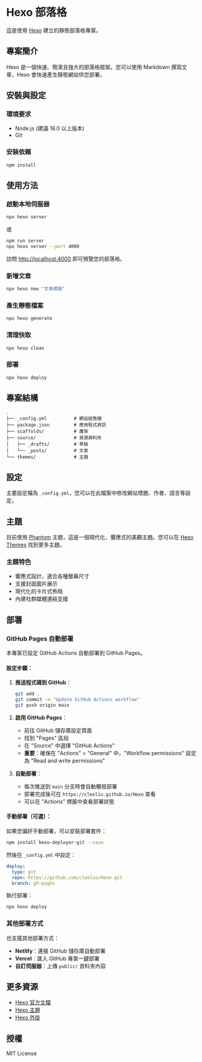 # Hexo 部落格

這是使用 [Hexo](https://hexo.io/) 建立的靜態部落格專案。

## 專案簡介

Hexo 是一個快速、簡潔且強大的部落格框架。您可以使用 Markdown 撰寫文章，Hexo 會快速產生靜態網站供您部署。

## 安裝與設定

### 環境要求

- Node.js (建議 18.0 以上版本)
- Git

### 安裝依賴

```bash
npm install
```

## 使用方法

### 啟動本地伺服器

```bash
npx hexo server
```

或

```bash
npm run server
npx hexo server --port 4000
```

訪問 [http://localhost:4000](http://localhost:4000) 即可預覽您的部落格。

### 新增文章

```bash
npx hexo new "文章標題"
```

### 產生靜態檔案

```bash
npx hexo generate
```

### 清理快取

```bash
npx hexo clean
```

### 部署

```bash
npx hexo deploy
```

## 專案結構

```
.
├── _config.yml          # 網站組態檔
├── package.json         # 應用程式資訊
├── scaffolds/           # 鷹架
├── source/              # 資源資料夾
│   ├── _drafts/         # 草稿
│   └── _posts/          # 文章
└── themes/              # 主題
```

## 設定

主要設定檔為 `_config.yml`，您可以在此檔案中修改網站標題、作者、語言等設定。

## 主題

目前使用 [Phantom](https://github.com/klugjo/hexo-theme-phantom) 主題，這是一個現代化、響應式的美觀主題。您可以在 [Hexo Themes](https://hexo.io/themes/) 找到更多主題。

### 主題特色
- 響應式設計，適合各種螢幕尺寸
- 支援封面圖片展示
- 現代化的卡片式佈局
- 內建社群媒體連結支援

## 部署

### GitHub Pages 自動部署

本專案已設定 GitHub Actions 自動部署到 GitHub Pages。

#### 設定步驟：

1. **推送程式碼到 GitHub**：
   ```bash
   git add .
   git commit -m "Update GitHub Actions workflow"
   git push origin main
   ```

2. **啟用 GitHub Pages**：
   - 前往 GitHub 儲存庫設定頁面
   - 找到 "Pages" 區段
   - 在 "Source" 中選擇 "GitHub Actions"
   - **重要**：確保在 "Actions" > "General" 中，"Workflow permissions" 設定為 "Read and write permissions"

3. **自動部署**：
   - 每次推送到 `main` 分支時會自動觸發部署
   - 部署完成後可在 `https://cleoliu.github.io/Hexo` 查看
   - 可以在 "Actions" 標籤中查看部署狀態

#### 手動部署（可選）：

如果您偏好手動部署，可以安裝部署套件：

```bash
npm install hexo-deployer-git --save
```

然後在 `_config.yml` 中設定：

```yaml
deploy:
  type: git
  repo: https://github.com/cleoliu/Hexo.git
  branch: gh-pages
```

執行部署：

```bash
npx hexo deploy
```

### 其他部署方式

也支援其他部署方式：

- **Netlify**：連接 GitHub 儲存庫自動部署
- **Vercel**：匯入 GitHub 專案一鍵部署
- **自訂伺服器**：上傳 `public/` 資料夾內容

## 更多資源

- [Hexo 官方文檔](https://hexo.io/docs/)
- [Hexo 主題](https://hexo.io/themes/)
- [Hexo 外掛](https://hexo.io/plugins/)

## 授權

MIT License
